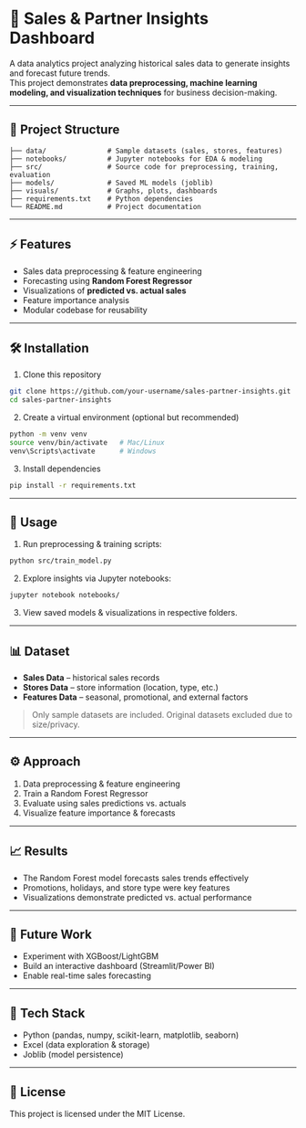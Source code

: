 # 🛒 Sales & Partner Insights Dashboard  

A data analytics project analyzing historical sales data to generate insights and forecast future trends.  
This project demonstrates **data preprocessing, machine learning modeling, and visualization techniques** for business decision-making.  

---

## 📂 Project Structure  
```
├── data/               # Sample datasets (sales, stores, features)  
├── notebooks/          # Jupyter notebooks for EDA & modeling  
├── src/                # Source code for preprocessing, training, evaluation  
├── models/             # Saved ML models (joblib)  
├── visuals/            # Graphs, plots, dashboards  
├── requirements.txt    # Python dependencies  
└── README.md           # Project documentation  
```

---

## ⚡ Features  
- Sales data preprocessing & feature engineering  
- Forecasting using **Random Forest Regressor**  
- Visualizations of **predicted vs. actual sales**  
- Feature importance analysis  
- Modular codebase for reusability  

---

## 🛠️ Installation  

1. Clone this repository  
```bash
git clone https://github.com/your-username/sales-partner-insights.git
cd sales-partner-insights
```

2. Create a virtual environment (optional but recommended)  
```bash
python -m venv venv
source venv/bin/activate   # Mac/Linux  
venv\Scripts\activate      # Windows
```

3. Install dependencies  
```bash
pip install -r requirements.txt
```

---

## 🚀 Usage  

1. Run preprocessing & training scripts:  
```bash
python src/train_model.py
```

2. Explore insights via Jupyter notebooks:  
```bash
jupyter notebook notebooks/
```

3. View saved models & visualizations in respective folders.  

---

## 📊 Dataset  
- **Sales Data** – historical sales records  
- **Stores Data** – store information (location, type, etc.)  
- **Features Data** – seasonal, promotional, and external factors  

> Only sample datasets are included. Original datasets excluded due to size/privacy.  

---

## ⚙️ Approach  
1. Data preprocessing & feature engineering  
2. Train a Random Forest Regressor  
3. Evaluate using sales predictions vs. actuals  
4. Visualize feature importance & forecasts  

---

## 📈 Results  
- The Random Forest model forecasts sales trends effectively  
- Promotions, holidays, and store type were key features  
- Visualizations demonstrate predicted vs. actual performance  

---

## 🔮 Future Work  
- Experiment with XGBoost/LightGBM  
- Build an interactive dashboard (Streamlit/Power BI)  
- Enable real-time sales forecasting  

---

## 🧰 Tech Stack  
- Python (pandas, numpy, scikit-learn, matplotlib, seaborn)  
- Excel (data exploration & storage)  
- Joblib (model persistence)  

---

## 📜 License  
This project is licensed under the MIT License.  


